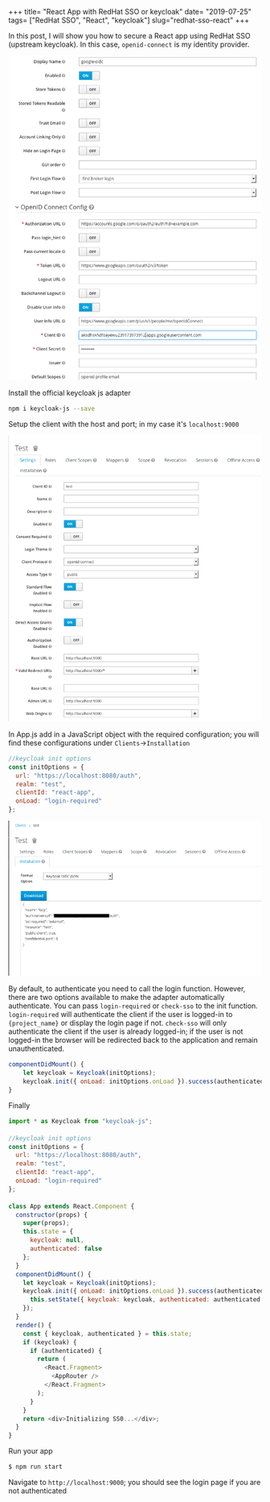 +++
title= "React App with RedHat SSO or keycloak"
date= "2019-07-25"
tags= ["RedHat SSO", "React", "keycloak"]
slug="redhat-sso-react"
+++

In this post, I will show you how to secure a React app using RedHat SSO (upstream keycloak). In this case, `openid-connect` is my identity provider.

![sso_setup](sso-openid.png)

Install the official keycloak js adapter

```bash
npm i keycloak-js --save
```

Setup the client with the host and port; in my case it's `localhost:9000`

![sso_setup](sso-client-settings.png)

In App.js add in a JavaScript object with the required configuration; you will find these configurations under `Clients`->`Installation`

```javascript
//keycloak init options
const initOptions = {
  url: "https://localhost:8080/auth",
  realm: "test",
  clientId: "react-app",
  onLoad: "login-required"
};
```

![sso_setup](sso-config.png)

By default, to authenticate you need to call the login function. However, there are two options available to make the adapter automatically authenticate. You can pass `login-required` or `check-sso` to the init function. `login-required` will authenticate the client if the user is logged-in to `{project_name}` or display the login page if not. `check-sso` will only authenticate the client if the user is already logged-in; if the user is not logged-in the browser will be redirected back to the application and remain unauthenticated.

```javascript
componentDidMount() {
    let keycloak = Keycloak(initOptions);
    keycloak.init({ onLoad: initOptions.onLoad }).success(authenticated => {});
}
```

Finally

```javascript
import * as Keycloak from "keycloak-js";

//keycloak init options
const initOptions = {
  url: "https://localhost:8080/auth",
  realm: "test",
  clientId: "react-app",
  onLoad: "login-required"
};

class App extends React.Component {
  constructor(props) {
    super(props);
    this.state = {
      keycloak: null,
      authenticated: false
    };
  }
  componentDidMount() {
    let keycloak = Keycloak(initOptions);
    keycloak.init({ onLoad: initOptions.onLoad }).success(authenticated => {
      this.setState({ keycloak: keycloak, authenticated: authenticated });
    });
  }
  render() {
    const { keycloak, authenticated } = this.state;
    if (keycloak) {
      if (authenticated) {
        return (
          <React.Fragment>
            <AppRouter />
          </React.Fragment>
        );
      }
    }
    return <div>Initializing SS0...</div>;
  }
}
```

Run your app

```bash
$ npm run start
```

Navigate to `http://localhost:9000`; you should see the login page if you are not authenticated
